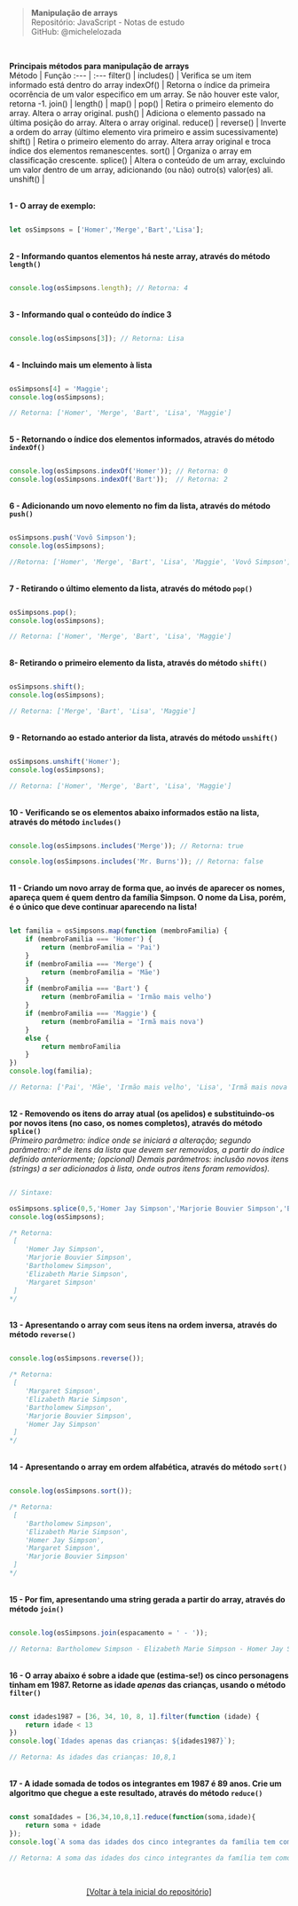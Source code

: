 > **Manipulação de arrays**  
> Repositório: JavaScript - Notas de estudo   
> GitHub: @michelelozada
&nbsp;
     
&nbsp;    

**Principais métodos para manipulação de arrays**  
Método | Função
:---   | :---
filter()   |
includes() | Verifica se um item informado está dentro do array
indexOf()  | Retorna o índice da primeira ocorrência de um valor especifico em um array. Se não houver este valor, retorna -1.
join()     |
length()   |
map()      |
pop()      | Retira o primeiro elemento do array. Altera o array original. 
push()     | Adiciona o elemento passado na última posição do array. Altera o array original.
reduce()   |
reverse()  | Inverte a ordem do array (último elemento vira primeiro e assim sucessivamente)
shift()    | Retira o primeiro elemento do array. Altera array original e troca índice dos elementos remanescentes.
sort()     | Organiza o array em classificação crescente.
splice()   | Altera o conteúdo de um array, excluindo um valor dentro de um array, adicionando (ou não) outro(s) valor(es) ali.
unshift()  |

&nbsp;    
**1 - O array de exemplo:**  
```js

let osSimpsons = ['Homer','Merge','Bart','Lisa'];
```

&nbsp;  
**2 - Informando quantos elementos há neste array, através do método `length()`**    
```js

console.log(osSimpsons.length); // Retorna: 4
```

&nbsp;  
**3 - Informando qual o conteúdo do índice 3**  
```js

console.log(osSimpsons[3]); // Retorna: Lisa
```

&nbsp;  
**4 - Incluindo mais um elemento à lista**  
```js

osSimpsons[4] = 'Maggie';
console.log(osSimpsons);

// Retorna: ['Homer', 'Merge', 'Bart', 'Lisa', 'Maggie']
```

&nbsp;  
**5 - Retornando o índice dos elementos informados, através do método `indexOf()`**    

```js

console.log(osSimpsons.indexOf('Homer')); // Retorna: 0
console.log(osSimpsons.indexOf('Bart'));  // Retorna: 2
```

&nbsp;  
**6 - Adicionando um novo elemento no fim da lista, através do método `push()`**
```js

osSimpsons.push('Vovô Simpson');
console.log(osSimpsons);

//Retorna: ['Homer', 'Merge', 'Bart', 'Lisa', 'Maggie', 'Vovô Simpson']
```

&nbsp;  
**7 - Retirando o último elemento da lista, através do método `pop()`**  
```js

osSimpsons.pop();
console.log(osSimpsons);

// Retorna: ['Homer', 'Merge', 'Bart', 'Lisa', 'Maggie']
```

&nbsp;  
**8- Retirando o primeiro elemento da lista, através do método `shift()`**  
```js

osSimpsons.shift();
console.log(osSimpsons);

// Retorna: ['Merge', 'Bart', 'Lisa', 'Maggie']
```

&nbsp;  
**9 - Retornando ao estado anterior da lista, através do método `unshift()`**  
```js

osSimpsons.unshift('Homer');
console.log(osSimpsons);

// Retorna: ['Homer', 'Merge', 'Bart', 'Lisa', 'Maggie']
```

&nbsp;  
**10 - Verificando se os elementos abaixo informados estão na lista, através do método `includes()`**  

```js

console.log(osSimpsons.includes('Merge')); // Retorna: true

console.log(osSimpsons.includes('Mr. Burns')); // Retorna: false
```

&nbsp;   
**11 - Criando um novo array de forma que, ao invés de aparecer os nomes, apareça quem é quem dentro da família Simpson. O nome da Lisa, porém, é o único que deve continuar aparecendo na lista!**  
```js

let familia = osSimpsons.map(function (membroFamilia) {
    if (membroFamilia === 'Homer') {
        return (membroFamilia = 'Pai')
    }
    if (membroFamilia === 'Merge') {
        return (membroFamilia = 'Mãe')
    }
    if (membroFamilia === 'Bart') {
        return (membroFamilia = 'Irmão mais velho')
    }
    if (membroFamilia === 'Maggie') {
        return (membroFamilia = 'Irmã mais nova')
    }
    else {
        return membroFamilia
    }
})
console.log(familia);

// Retorna: ['Pai', 'Mãe', 'Irmão mais velho', 'Lisa', 'Irmã mais nova']
```

&nbsp;  
**12 - Removendo os itens do array atual (os apelidos) e substituindo-os por novos itens (no caso, os nomes completos), através do método `splice()`**   
*(Primeiro parâmetro: índice onde se iniciará a alteração; segundo parâmetro: nº de itens da lista que devem ser removidos, a partir do índice definido anteriormente;
(opcional) Demais parâmetros: inclusão novos itens (strings) a ser adicionados à lista, onde outros itens foram removidos).*    
```js

// Sintaxe: 

osSimpsons.splice(0,5,'Homer Jay Simpson','Marjorie Bouvier Simpson','Bartholomew Simpson','Elizabeth Marie Simpson','Margaret Simpson');
console.log(osSimpsons);

/* Retorna:
 [
    'Homer Jay Simpson', 
    'Marjorie Bouvier Simpson', 
    'Bartholomew Simpson', 
    'Elizabeth Marie Simpson', 
    'Margaret Simpson'
 ] 
*/
```

&nbsp;  
**13 - Apresentando o array com seus itens na ordem inversa, através do método `reverse()`** 
```js

console.log(osSimpsons.reverse());

/* Retorna: 
 [
    'Margaret Simpson', 
    'Elizabeth Marie Simpson', 
    'Bartholomew Simpson', 
    'Marjorie Bouvier Simpson', 
    'Homer Jay Simpson'
 ] 
*/
```

&nbsp;  
**14 - Apresentando o array em ordem alfabética, através do método `sort()`**  
```js

console.log(osSimpsons.sort());

/* Retorna: 
 [
    'Bartholomew Simpson', 
    'Elizabeth Marie Simpson', 
    'Homer Jay Simpson', 
    'Margaret Simpson', 
    'Marjorie Bouvier Simpson'
 ] 
*/
```

&nbsp;  
**15 - Por fim, apresentando uma string gerada a partir do array, através do método `join()`**   
```js

console.log(osSimpsons.join(espacamento = ' - '));

// Retorna: Bartholomew Simpson - Elizabeth Marie Simpson - Homer Jay Simpson - Margaret Simpson - Marjorie Bouvier Simpson
```

&nbsp;  
**16 - O array abaixo é sobre a idade que (estima-se!) os cinco personagens tinham em 1987. Retorne as idade *apenas* das crianças, usando o método `filter()`**  
```js

const idades1987 = [36, 34, 10, 8, 1].filter(function (idade) {
    return idade < 13
})
console.log(`Idades apenas das crianças: ${idades1987}`);

// Retorna: As idades das crianças: 10,8,1
```

&nbsp;  
**17 - A idade somada de todos os integrantes em 1987 é 89 anos. Crie um algoritmo que chegue a este resultado, através do método `reduce()`**  
```js

const somaIdades = [36,34,10,8,1].reduce(function(soma,idade){
	return soma + idade
});
console.log(`A soma das idades dos cinco integrantes da família tem como resultado ${somaIdades} anos.`);

// Retorna: A soma das idades dos cinco integrantes da família tem como resultado 89 anos.
```

&nbsp;

<div align="center">
<a href="https://github.com/michelelozada/JavaScript-Study-Notes">[Voltar à tela inicial do repositório]</a>
</div>